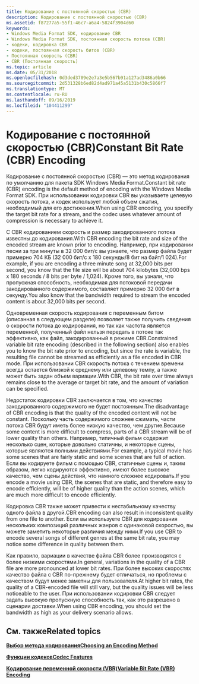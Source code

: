 ```yaml
---
title: Кодирование с постоянной скоростью (CBR)
description: Кодирование с постоянной скоростью (CBR)
ms.assetid: f87277a5-55f1-46c7-a6a4-5824f3904d60
keywords:
- Windows Media Format SDK, кодирование CBR
- Windows Media Format SDK, постоянная скорость потока (CBR)
- кодеки, кодировка CBR
- кодеки, постоянная скорость битов (CBR)
- Постоянная скорость (CBR)
- CBR (Постоянная скорость)
ms.topic: article
ms.date: 05/31/2018
ms.openlocfilehash: 0d3ded3709e2e7a3e5b567b91a127ad3486a0b66
ms.sourcegitcommit: 2d531328b6ed82d4ad971a45a5131b430c5866f7
ms.translationtype: MT
ms.contentlocale: ru-RU
ms.lasthandoff: 09/16/2019
ms.locfileid: "104411299"
---
```

# <a name="constant-bit-rate-cbr-encoding"></a><span data-ttu-id="27ae8-109">Кодирование с постоянной скоростью (CBR)</span><span class="sxs-lookup"><span data-stu-id="27ae8-109">Constant Bit Rate (CBR) Encoding</span></span>

<span data-ttu-id="27ae8-110">Кодирование с постоянной скоростью (CBR) — это метод кодирования по умолчанию для пакета SDK Windows Media Format.</span><span class="sxs-lookup"><span data-stu-id="27ae8-110">Constant bit rate (CBR) encoding is the default method of encoding with the Windows Media Format SDK.</span></span> <span data-ttu-id="27ae8-111">При использовании кодировки CBR вы указываете целевую скорость потока, и кодек использует любой объем сжатия, необходимый для его достижения.</span><span class="sxs-lookup"><span data-stu-id="27ae8-111">When using CBR encoding, you specify the target bit rate for a stream, and the codec uses whatever amount of compression is necessary to achieve it.</span></span>

<span data-ttu-id="27ae8-112">С CBR кодированием скорость и размер закодированного потока известны до кодирования.</span><span class="sxs-lookup"><span data-stu-id="27ae8-112">With CBR encoding the bit rate and size of the encoded stream are known prior to encoding.</span></span> <span data-ttu-id="27ae8-113">Например, при кодировании песни за три минуты в 32 000 бит/с вы узнаете, что размер файла будет примерно 704 КБ (32 000 бит/с x 180 секунды/8 бит на байт/1 024).</span><span class="sxs-lookup"><span data-stu-id="27ae8-113">For example, if you are encoding a three minute song at 32,000 bits per second, you know that the file size will be about 704 kilobytes (32,000 bps x 180 seconds / 8 bits per byte / 1,024).</span></span> <span data-ttu-id="27ae8-114">Кроме того, вы узнали, что пропускная способность, необходимая для потоковой передачи закодированного содержимого, составляет примерно 32 000 бит в секунду.</span><span class="sxs-lookup"><span data-stu-id="27ae8-114">You also know that the bandwidth required to stream the encoded content is about 32,000 bits per second.</span></span>

<span data-ttu-id="27ae8-115">Одновременная скорость кодирования с переменным битом (описанная в следующем разделе) позволяет также получить сведения о скорости потока до кодирования, но так как частота является переменной, полученный файл нельзя передать в потоке так эффективно, как файл, закодированный в режиме CBR.</span><span class="sxs-lookup"><span data-stu-id="27ae8-115">Constrained variable bit rate encoding (described in the following section) also enables you to know the bit rate prior to encoding, but since the rate is variable, the resulting file cannot be streamed as efficiently as a file encoded in CBR mode.</span></span> <span data-ttu-id="27ae8-116">При использовании CBR скорость потока с течением времени всегда остается близкой к среднему или целевому темпу, а также может быть задан объем вариации.</span><span class="sxs-lookup"><span data-stu-id="27ae8-116">With CBR, the bit rate over time always remains close to the average or target bit rate, and the amount of variation can be specified.</span></span>

<span data-ttu-id="27ae8-117">Недостаток кодировки CBR заключается в том, что качество закодированного содержимого не будет постоянным.</span><span class="sxs-lookup"><span data-stu-id="27ae8-117">The disadvantage of CBR encoding is that the quality of the encoded content will not be constant.</span></span> <span data-ttu-id="27ae8-118">Поскольку часть содержимого сложнее сжимать, части потока CBR будут иметь более низкую качество, чем другие.</span><span class="sxs-lookup"><span data-stu-id="27ae8-118">Because some content is more difficult to compress, parts of a CBR stream will be of lower quality than others.</span></span> <span data-ttu-id="27ae8-119">Например, типичный фильм содержит несколько сцен, которые довольно статичны, и некоторые сцены, которые являются полными действиями.</span><span class="sxs-lookup"><span data-stu-id="27ae8-119">For example, a typical movie has some scenes that are fairly static and some scenes that are full of action.</span></span> <span data-ttu-id="27ae8-120">Если вы кодируете фильм с помощью CBR, статичные сцены и, таким образом, легко кодируются эффективно, имеют более высокое качество, чем сцены действий, что намного сложнее кодировать.</span><span class="sxs-lookup"><span data-stu-id="27ae8-120">If you encode a movie using CBR, the scenes that are static, and therefore easy to encode efficiently, will be of higher quality than the action scenes, which are much more difficult to encode efficiently.</span></span>

<span data-ttu-id="27ae8-121">Кодировка CBR также может привести к нестабильному качеству одного файла в другой.</span><span class="sxs-lookup"><span data-stu-id="27ae8-121">CBR encoding can also result in inconsistent quality from one file to another.</span></span> <span data-ttu-id="27ae8-122">Если вы используете CBR для кодирования нескольких композиций различных жанров с одинаковой скоростью, вы можете заметить некоторые различия между ними.</span><span class="sxs-lookup"><span data-stu-id="27ae8-122">If you use CBR to encode several songs of different genres at the same bit rate, you may notice some difference in quality between them.</span></span>

<span data-ttu-id="27ae8-123">Как правило, вариации в качестве файла CBR более производятся с более низкими скоростями.</span><span class="sxs-lookup"><span data-stu-id="27ae8-123">In general, variations in the quality of a CBR file are more pronounced at lower bit rates.</span></span> <span data-ttu-id="27ae8-124">При более высоких скоростях качество файла с CBR по-прежнему будет отличаться, но проблемы с качеством будут менее заметны для пользователя.</span><span class="sxs-lookup"><span data-stu-id="27ae8-124">At higher bit rates, the quality of a CBR-encoded file will still vary, but the quality issues will be less noticeable to the user.</span></span> <span data-ttu-id="27ae8-125">При использовании кодировки CBR следует задать высокую пропускную способность так, как это разрешено в сценарии доставки.</span><span class="sxs-lookup"><span data-stu-id="27ae8-125">When using CBR encoding, you should set the bandwidth as high as your delivery scenario allows.</span></span>

## <a name="related-topics"></a><span data-ttu-id="27ae8-126">См. также</span><span class="sxs-lookup"><span data-stu-id="27ae8-126">Related topics</span></span>

<dl> <dt>

[<span data-ttu-id="27ae8-127">**Выбор метода кодирования**</span><span class="sxs-lookup"><span data-stu-id="27ae8-127">**Choosing an Encoding Method**</span></span>](choosing-an-encoding-method.md)
</dt> <dt>

[<span data-ttu-id="27ae8-128">**Функции кодеков**</span><span class="sxs-lookup"><span data-stu-id="27ae8-128">**Codec Features**</span></span>](codec-features.md)
</dt> <dt>

[<span data-ttu-id="27ae8-129">**Кодирование переменной скорости (VBR)**</span><span class="sxs-lookup"><span data-stu-id="27ae8-129">**Variable Bit Rate (VBR) Encoding**</span></span>](variable-bit-rate--vbr--encoding.md)
</dt> </dl>

 

 




